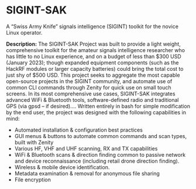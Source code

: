 # SIGINT-SAK
A “Swiss Army Knife”  signals intelligence (SIGINT) toolkit for the novice Linux operator.

**Description:**
The SIGINT-SAK Project was built to provide a light weight, comprehensive toolkit for the amateur signals intelligence researcher who has little to no Linux experience, and on a budget of less than $300 USD (January 2023); though expanded equipment components (such as the HackRF modules or larger capacity batteries) could bring the total cost to just shy of $500 USD. 
This project seeks to aggregate the most capable open-source projects in the SIGINT community, and automate use of common CLI commands through Zenity for quick use on small touch screens. In its most comprehensive use cases, SIGINT-SAK integrates advanced WiFi & Bluetooth tools, software-defined radio and traditional GPS (via gpsd – if desired)....
Written entirely in bash for simple modification by the end user, the project was designed with the following capabilities in mind: 
- Automated installation & configuration best practices
- GUI menus & buttons to automate common commands and scan types, built with Zenity
- Various HF, VHF and UHF scanning, RX and TX capabilities
- WiFi & Bluetooth scans & direction finding common to passive network and device reconnaissance (including retail drone direction finding).
- Wireless & mobile device identification. 
- Metadata examination & removal for anonymous file sharing
- File encryption

